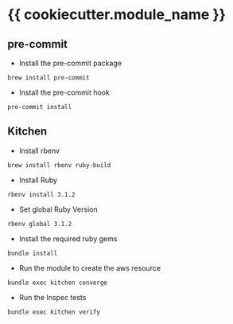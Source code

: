 # {{ cookiecutter.module_name }}

## pre-commit

* Install the pre-commit package

``` 
brew install pre-commit
```

* Install the pre-commit hook 

```
pre-commit install
```

## Kitchen

* Install rbenv

```
brew install rbenv ruby-build
```

* Install Ruby 

```
rbenv install 3.1.2
```

* Set global Ruby Version

```
rbenv global 3.1.2
```


* Install the required ruby gems

```
bundle install
```
* Run the module to create the aws resource

```
bundle exec kitchen converge
```
* Run the Inspec tests

```
bundle exec kitchen verify
```

